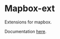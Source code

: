 # Mapbox-ext

Extensions for mapbox.

Documentation [here](https://github.com/henck/mapbox-ext/blob/main/docs/index.html).

